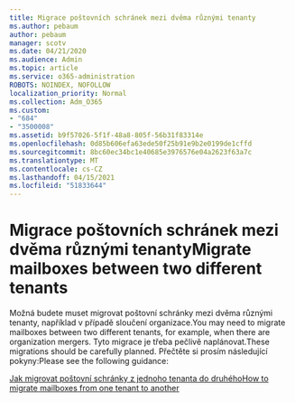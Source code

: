 ```yaml
---
title: Migrace poštovních schránek mezi dvěma různými tenanty
ms.author: pebaum
author: pebaum
manager: scotv
ms.date: 04/21/2020
ms.audience: Admin
ms.topic: article
ms.service: o365-administration
ROBOTS: NOINDEX, NOFOLLOW
localization_priority: Normal
ms.collection: Adm_O365
ms.custom:
- "684"
- "3500008"
ms.assetid: b9f57026-5f1f-48a8-805f-56b31f83314e
ms.openlocfilehash: 0d85b606efa63ede50f25b91e9b2e0199de1cffd
ms.sourcegitcommit: 8bc60ec34bc1e40685e3976576e04a2623f63a7c
ms.translationtype: MT
ms.contentlocale: cs-CZ
ms.lasthandoff: 04/15/2021
ms.locfileid: "51833644"
---
```

# <a name="migrate-mailboxes-between-two-different-tenants"></a><span data-ttu-id="bf3a5-102">Migrace poštovních schránek mezi dvěma různými tenanty</span><span class="sxs-lookup"><span data-stu-id="bf3a5-102">Migrate mailboxes between two different tenants</span></span>

<span data-ttu-id="bf3a5-103">Možná budete muset migrovat poštovní schránky mezi dvěma různými tenanty, například v případě sloučení organizace.</span><span class="sxs-lookup"><span data-stu-id="bf3a5-103">You may need to migrate mailboxes between two different tenants, for example, when there are organization mergers.</span></span> <span data-ttu-id="bf3a5-104">Tyto migrace je třeba pečlivě naplánovat.</span><span class="sxs-lookup"><span data-stu-id="bf3a5-104">These migrations should be carefully planned.</span></span> <span data-ttu-id="bf3a5-105">Přečtěte si prosím následující pokyny:</span><span class="sxs-lookup"><span data-stu-id="bf3a5-105">Please see the following guidance:</span></span>
  
[<span data-ttu-id="bf3a5-106">Jak migrovat poštovní schránky z jednoho tenanta do druhého</span><span class="sxs-lookup"><span data-stu-id="bf3a5-106">How to migrate mailboxes from one tenant to another</span></span>](https://docs.microsoft.com/Exchange/mailbox-migration/migrate-mailboxes-across-tenants)
  